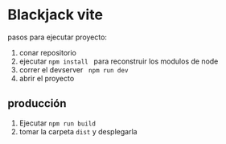 # Blackjack vite

pasos para ejecutar proyecto:

1. conar repositorio
2. ejecutar `npm install ` para reconstruir los modulos de node
3. correr el devserver ``` npm run dev```
4. abrir el proyecto 

## producción

1. Ejecutar ```npm run build ```
2. tomar la carpeta ```dist``` y desplegarla